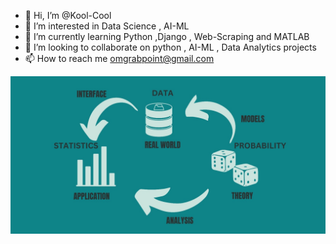 - 👋 Hi, I’m @Kool-Cool
- 👀 I’m interested in Data Science , AI-ML 
- 🌱 I’m currently learning Python ,Django , Web-Scraping and MATLAB 
- 💞️ I’m looking to collaborate on python , AI-ML , Data Analytics projects
- 📫 How to reach me omgrabpoint@gmail.com

<img src="https://github.com/Kool-Cool/dump-/blob/main/e2085ca6-c0a3-49f4-91ef-24759fec0ba4.jpg"  />


<!---
Kool-Cool/Kool-Cool is a ✨ special ✨ repository because its `README.md` (this file) appears on your GitHub profile.
You can click the Preview link to take a look at your changes.
--->

